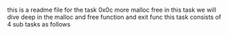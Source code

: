 this is a readme file for the task 0x0c more malloc free in this task we will dive deep in the malloc and free function and exit func this task consists of 4 sub tasks as follows